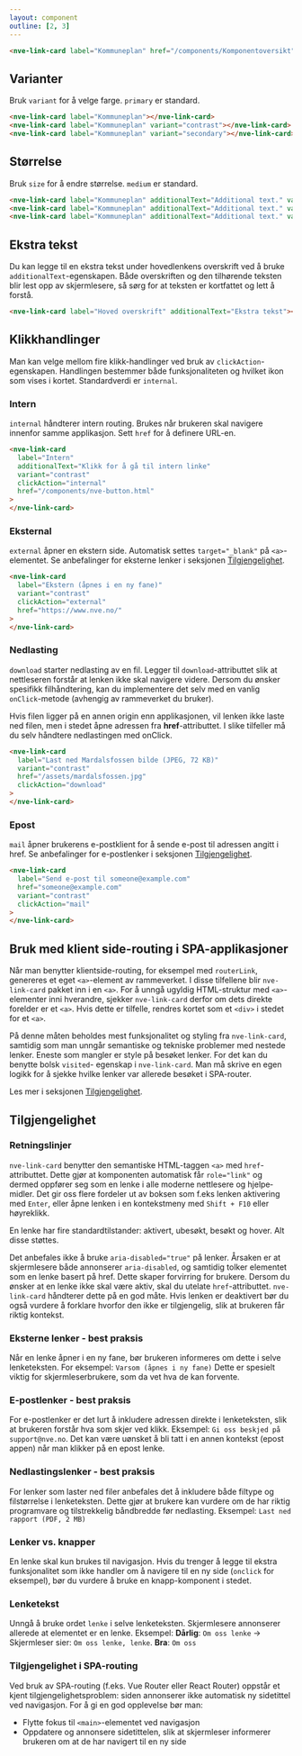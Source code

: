 ```yaml
---
layout: component
outline: [2, 3]
---
```


<CodeExamplePreview>

```html
<nve-link-card label="Kommuneplan" href="/components/Komponentoversikt"></nve-link-card>
```

</CodeExamplePreview>

## Varianter

Bruk `variant` for å velge farge. `primary` er standard.

<CodeExamplePreview>

```html
<nve-link-card label="Kommuneplan"></nve-link-card>
<nve-link-card label="Kommuneplan" variant="contrast"></nve-link-card>
<nve-link-card label="Kommuneplan" variant="secondary"></nve-link-card>
```

</CodeExamplePreview>

## Størrelse

Bruk `size` for å endre størrelse. `medium` er standard.

<CodeExamplePreview>

```html
<nve-link-card label="Kommuneplan" additionalText="Additional text." variant="contrast" size="small"></nve-link-card>
<nve-link-card label="Kommuneplan" additionalText="Additional text." variant="contrast" size="medium"></nve-link-card>
<nve-link-card label="Kommuneplan" additionalText="Additional text." variant="contrast" size="large"></nve-link-card>
```

</CodeExamplePreview>

## Ekstra tekst

Du kan legge til en ekstra tekst under hovedlenkens overskrift ved å bruke `additionalText`-egenskapen. Både overskriften og den tilhørende teksten blir lest opp av skjermlesere, så sørg for at teksten er kortfattet og lett å forstå.

<CodeExamplePreview>

```html
<nve-link-card label="Hoved overskrift" additionalText="Ekstra tekst"></nve-link-card>
```

</CodeExamplePreview>

## Klikkhandlinger

Man kan velge mellom fire klikk-handlinger ved bruk av `clickAction`-egenskapen. Handlingen bestemmer både funksjonaliteten og hvilket ikon som vises i kortet. Standardverdi er `internal`.

### Intern

`internal` håndterer intern routing. Brukes når brukeren skal navigere innenfor samme applikasjon. Sett `href` for å definere URL-en.

<CodeExamplePreview>

```html
<nve-link-card
  label="Intern"
  additionalText="Klikk for å gå til intern linke"
  variant="contrast"
  clickAction="internal"
  href="/components/nve-button.html"
>
</nve-link-card>
```

</CodeExamplePreview>

### Eksternal

`external` åpner en ekstern side. Automatisk settes `target="_blank"` på `<a>`-elementet.
Se anbefalinger for eksterne lenker i seksjonen [Tilgjengelighet](#tilgjengelighet).

<CodeExamplePreview>

```html
<nve-link-card
  label="Ekstern (åpnes i en ny fane)"
  variant="contrast"
  clickAction="external"
  href="https://www.nve.no/"
>
</nve-link-card>
```

</CodeExamplePreview>

### Nedlasting

`download` starter nedlasting av en fil. Legger til `download`-attributtet slik at nettleseren forstår at lenken ikke skal navigere videre. Dersom du ønsker spesifikk filhåndtering, kan du implementere det selv med en vanlig `onClick`-metode (avhengig av rammeverket du bruker).

<nve-message-card variant="warning" label="Viktig!" size="compact">
<p>Hvis filen ligger på en annen origin enn applikasjonen, vil lenken ikke laste ned filen, men i stedet åpne adressen fra <b>href</b>-attributtet. I slike tilfeller må du selv håndtere nedlastingen med onClick.</p>
</nve-message-card>

<CodeExamplePreview>

```html
<nve-link-card
  label="Last ned Mardalsfossen bilde (JPEG, 72 KB)"
  variant="contrast"
  href="/assets/mardalsfossen.jpg"
  clickAction="download"
>
</nve-link-card>
```

</CodeExamplePreview>

### Epost

`mail` åpner brukerens e-postklient for å sende e-post til adressen angitt i href.
Se anbefalinger for e-postlenker i seksjonen [Tilgjengelighet](#tilgjengelighet).

<CodeExamplePreview>

```html
<nve-link-card
  label="Send e-post til someone@example.com"
  href="someone@example.com"
  variant="contrast"
  clickAction="mail"
>
</nve-link-card>
```

</CodeExamplePreview>

## Bruk med klient side-routing i SPA-applikasjoner

Når man benytter klientside-routing, for eksempel med `routerLink`, genereres et eget `<a>`-element av rammeverket. I disse tilfellene blir `nve-link-card` pakket inn i en `<a>`. For å unngå ugyldig HTML-struktur med `<a>`-elementer inni hverandre, sjekker `nve-link-card` derfor om dets direkte forelder er et `<a>`. Hvis dette er tilfelle, rendres kortet som et `<div>` i stedet for et `<a>`.

På denne måten beholdes mest funksjonalitet og styling fra `nve-link-card`, samtidig som man unngår semantiske og tekniske problemer med nestede lenker. Eneste som mangler er style på besøket lenker. For det kan du benytte bolsk `visited`- egenskap i `nve-link-card`. Man må skrive en egen logikk for å sjekke hvilke lenker var allerede besøket i SPA-router.

Les mer i seksjonen [Tilgjengelighet](#tilgjengelighet).

## Tilgjengelighet

### Retningslinjer

`nve-link-card` benytter den semantiske HTML-taggen `<a>` med `href`-attributtet. Dette gjør at komponenten automatisk får `role="link"` og dermed oppfører seg som en lenke i alle moderne nettlesere og hjelpe­midler.
Det gir oss flere fordeler ut av boksen som f.eks lenken aktivering med `Enter`, eller åpne lenken i en kontekstmeny med `Shift + F10` eller høyreklikk.

En lenke har fire standardtilstander: aktivert, ubesøkt, besøkt og hover. Alt disse støttes.

Det anbefales ikke å bruke `aria-disabled="true"` på lenker. Årsaken er at skjermlesere både annonserer `aria-disabled`, og samtidig tolker elementet som en lenke basert på href. Dette skaper forvirring for brukere.
Dersom du ønsker at en lenke ikke skal være aktiv, skal du utelate `href`-attributtet. `nve-link-card` håndterer dette på en god måte. Hvis lenken er deaktivert bør du også vurdere å forklare hvorfor den ikke er tilgjengelig, slik at brukeren får riktig kontekst.

### Eksterne lenker - best praksis

Når en lenke åpner i en ny fane, bør brukeren informeres om dette i selve lenketeksten.
For eksempel: `Varsom (åpnes i ny fane)`
Dette er spesielt viktig for skjermleserbrukere, som da vet hva de kan forvente.

### E-postlenker - best praksis

For e-postlenker er det lurt å inkludere adressen direkte i lenketeksten, slik at brukeren forstår hva som skjer ved klikk.
Eksempel: `Gi oss beskjed på support@nve.no`.
Det kan være uønsket å bli tatt i en annen kontekst (epost appen) når man klikker på en epost lenke.

### Nedlastingslenker - best praksis

For lenker som laster ned filer anbefales det å inkludere både filtype og filstørrelse i lenketeksten. Dette gjør at brukere kan vurdere om de har riktig programvare og tilstrekkelig båndbredde før nedlasting.
Eksempel: `Last ned rapport (PDF, 2 MB)`

### Lenker vs. knapper

En lenke skal kun brukes til navigasjon. Hvis du trenger å legge til ekstra funksjonalitet som ikke handler om å navigere til en ny side (`onclick` for eksempel), bør du vurdere å bruke en knapp-komponent i stedet.

### Lenketekst

Unngå å bruke ordet `lenke` i selve lenketeksten. Skjermlesere annonserer allerede at elementet er en lenke. Eksempel:
<b>Dårlig</b>: `Om oss lenke` → Skjermleser sier: `Om oss lenke, lenke`.
<b>Bra</b>: `Om oss`

### Tilgjengelighet i SPA-routing

Ved bruk av SPA-routing (f.eks. Vue Router eller React Router) oppstår et kjent tilgjengelighetsproblem: siden annonserer ikke automatisk ny sidetittel ved navigasjon. For å gi en god opplevelse bør man:

- Flytte fokus til `<main>`-elementet ved navigasjon
- Oppdatere og annonsere sidetittelen, slik at skjermleser informerer brukeren om at de har navigert til en ny side
